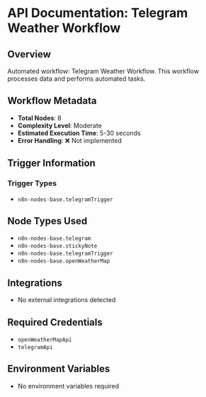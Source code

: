 # API Documentation: Telegram Weather Workflow

## Overview
Automated workflow: Telegram Weather Workflow. This workflow processes data and performs automated tasks.

## Workflow Metadata
- **Total Nodes**: 8
- **Complexity Level**: Moderate
- **Estimated Execution Time**: 5-30 seconds
- **Error Handling**: ❌ Not implemented

## Trigger Information
### Trigger Types
- `n8n-nodes-base.telegramTrigger`

## Node Types Used
- `n8n-nodes-base.telegram`
- `n8n-nodes-base.stickyNote`
- `n8n-nodes-base.telegramTrigger`
- `n8n-nodes-base.openWeatherMap`

## Integrations
- No external integrations detected

## Required Credentials
- `openWeatherMapApi`
- `telegramApi`

## Environment Variables
- No environment variables required
